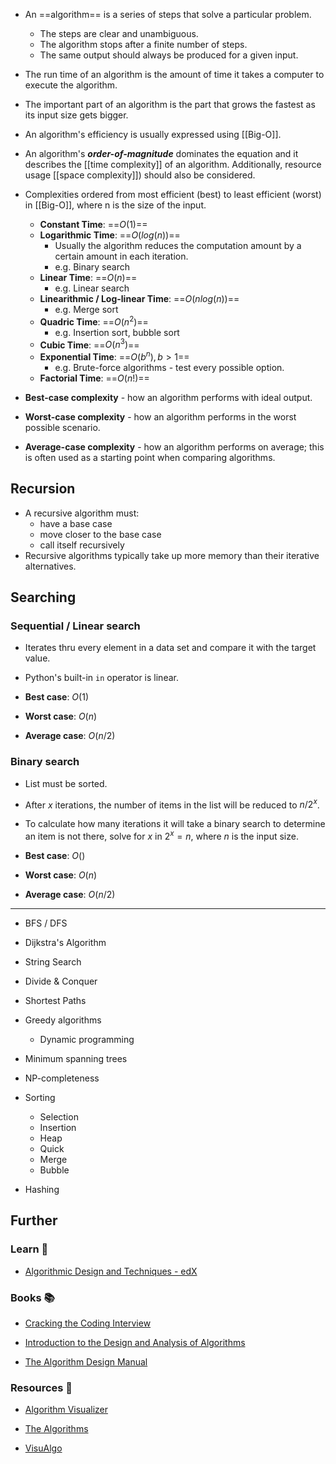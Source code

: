 - An ==algorithm== is a series of steps that solve a particular problem.
    - The steps are clear and unambiguous.
    - The algorithm stops after a finite number of steps.
    - The same output should always be produced for a given input.
- The run time of an algorithm is the amount of time it takes a computer to execute the algorithm.
- The important part of an algorithm is the part that grows the fastest as its input size gets bigger.
- An algorithm's efficiency is usually expressed using [[Big-O]].
- An algorithm's **_order-of-magnitude_** dominates the equation and it describes the [[time complexity]] of an algorithm. Additionally, resource usage [[space complexity]]) should also be considered.

- Complexities ordered from most efficient (best) to least efficient (worst) in [[Big-O]], where n is the size of the input.
    - **Constant Time**: ==$O(1)$==
    - **Logarithmic Time**: ==$O(log(n))$==
        - Usually the algorithm reduces the computation amount by a certain amount in each iteration.
        - e.g. Binary search
    - **Linear Time**: ==$O(n)$==
        - e.g. Linear search
    - **Linearithmic / Log-linear Time**: ==$O(nlog(n))$==
        - e.g. Merge sort
    - **Quadric Time**: ==$O(n^2)$==
        - e.g. Insertion sort, bubble sort
    - **Cubic Time**: ==$O(n^3)$==
    - **Exponential Time**: ==$O(b^n), b > 1$==
        - e.g. Brute-force algorithms - test every possible option.
    - **Factorial Time**: ==$O(n!)$==

- **Best-case complexity** - how an algorithm performs with ideal output.
- **Worst-case complexity** - how an algorithm performs in the worst possible scenario.
- **Average-case complexity** - how an algorithm performs on average; this is often used as a starting point when comparing algorithms.

## Recursion

- A recursive algorithm must:
    - have a base case
    - move closer to the base case
    - call itself recursively
- Recursive algorithms typically take up more memory than their iterative alternatives.

## Searching

### Sequential / Linear search

- Iterates thru every element in a data set and compare it with the target value.
- Python's built-in `in` operator is linear.

- **Best case**: $O(1)$
- **Worst case**: $O(n)$
- **Average case**: $O(n/2)$

### Binary search

- List must be sorted.
- After $x$ iterations, the number of items in the list will be reduced to $n/2^x$.
- To calculate how many iterations it will take a binary search to determine an item is not there, solve for $x$ in $2^x = n$, where $n$ is the input size.

- **Best case**: $O()$
- **Worst case**: $O(n)$
- **Average case**: $O(n/2)$

---
  
- BFS / DFS
- Dijkstra's Algorithm
- String Search

- Divide & Conquer
- Shortest Paths
- Greedy algorithms
    - Dynamic programming
- Minimum spanning trees
- NP-completeness
- Sorting
    - Selection
    - Insertion
    - Heap
    - Quick
    - Merge
    - Bubble
- Hashing

## Further

### Learn 🧠

- [Algorithmic Design and Techniques - edX](https://www.edx.org/course/algorithmic-design-and-techniques)

### Books 📚

- [Cracking the Coding Interview](https://app.thestorygraph.com/books/61084720-073b-4d8b-b71a-7cc3fb77daa2)

- [Introduction to the Design and Analysis of Algorithms](https://app.thestorygraph.com/books/7b23f4fb-42ec-48e5-a0d4-f5b8575e6b2c)

- [The Algorithm Design Manual](https://app.thestorygraph.com/books/8783f581-7ded-4bd6-b8b7-67e464419018)

### Resources 🧩

- [Algorithm Visualizer](https://algorithm-visualizer.org/)

- [The Algorithms](https://the-algorithms.com/)

- [VisuAlgo](https://visualgo.net/en)
